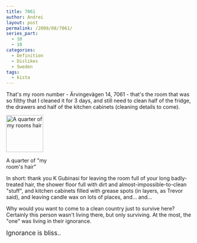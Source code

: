 ```yaml
---
title: 7061
author: Andrei
layout: post
permalink: /2008/08/7061/
series_part:
  - 10
  - 10
categories:
  - Definition
  - Dislikes
  - Sweden
tags:
  - kista
---
```

That's my room number - Ärvingevägen 14, 7061 - that's the room that was so filthy that I cleaned it for 3 days, and still need to clean half of the fridge, the drawers and half of the kitchen cabinets (cleaning details to come).

<div class="wp-caption alignleft" style="width: 110px">
  <a href="http://media.andreineculau.com/school/2008-08-kth-induction/aug17-room/IMG_5855.JPG.php"><img title="My rooms hair" src="http://media.andreineculau.com/cache/school/2008-08-kth-induction/aug17-room/IMG_5855.JPG_100_cw100_ch100.jpg" alt="A quarter of my rooms hair" width="100" height="100" /></a><p class="wp-caption-text">
    A quarter of "my room's hair"
  </p>
</div>

In short: thank you K Gubinasi for leaving the room full of your long badly-treated hair, the shower floor full with dirt and almost-impossible-to-clean "stuff", and kitchen cabinets filled with grease spots (in layers, as Trevor said), and leaving candle wax on lots of places, and... and...

Why would you want to come to a clean country just to survive here? Certainly this person wasn't living there, but only surviving. At the most, the "one" was living in their ignorance.

<big>Ignorance is bliss..</big>